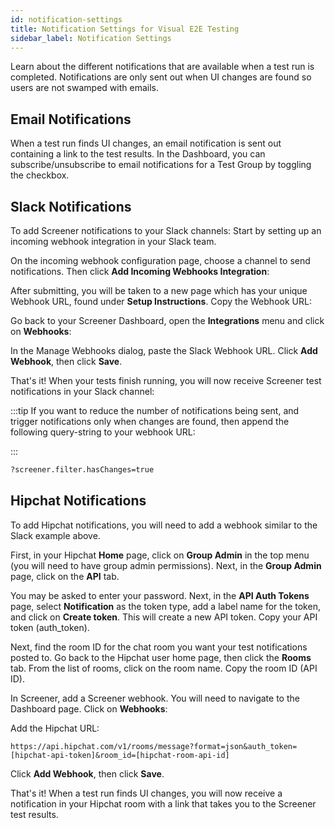 ```yaml
---
id: notification-settings
title: Notification Settings for Visual E2E Testing
sidebar_label: Notification Settings
---
```


Learn about the different notifications that are available when a test run is completed. Notifications are only sent out when UI changes are found so users are not swamped with emails.

## Email Notifications
When a test run finds UI changes, an email notification is sent out containing a link to the test results. In the Dashboard, you can subscribe/unsubscribe to email notifications for a Test Group by toggling the checkbox.


## Slack Notifications
To add Screener notifications to your Slack channels: Start by setting up an incoming webhook integration in your Slack team.

On the incoming webhook configuration page, choose a channel to send notifications. Then click **Add Incoming Webhooks Integration**:



After submitting, you will be taken to a new page which has your unique Webhook URL, found under **Setup Instructions**. Copy the Webhook URL:



Go back to your Screener Dashboard, open the **Integrations** menu and click on **Webhooks**:



In the Manage Webhooks dialog, paste the Slack Webhook URL. Click **Add Webhook**, then click **Save**.



That's it! When your tests finish running, you will now receive Screener test notifications in your Slack channel:





:::tip If you want to reduce the number of notifications being sent, and trigger notifications only when changes are found, then append the following query-string to your webhook URL:

:::

```bash
?screener.filter.hasChanges=true
```

## Hipchat Notifications
To add Hipchat notifications, you will need to add a webhook similar to the Slack example above.

First, in your Hipchat **Home** page, click on **Group Admin** in the top menu (you will need to have group admin permissions). Next, in the **Group Admin** page, click on the **API** tab.



You may be asked to enter your password. Next, in the **API Auth Tokens** page, select **Notification** as the token type, add a label name for the token, and click on **Create token**. This will create a new API token. Copy your API token (auth_token).



Next, find the room ID for the chat room you want your test notifications posted to. Go back to the Hipchat user home page, then click the **Rooms** tab. From the list of rooms, click on the room name. Copy the room ID (API ID).



In Screener, add a Screener webhook. You will need to navigate to the Dashboard page. Click on **Webhooks**:


Add the Hipchat URL:

```
https://api.hipchat.com/v1/rooms/message?format=json&auth_token=[hipchat-api-token]&room_id=[hipchat-room-api-id]
```

Click **Add Webhook**, then click **Save**.



That's it! When a test run finds UI changes, you will now receive a notification in your Hipchat room with a link that takes you to the Screener test results.
